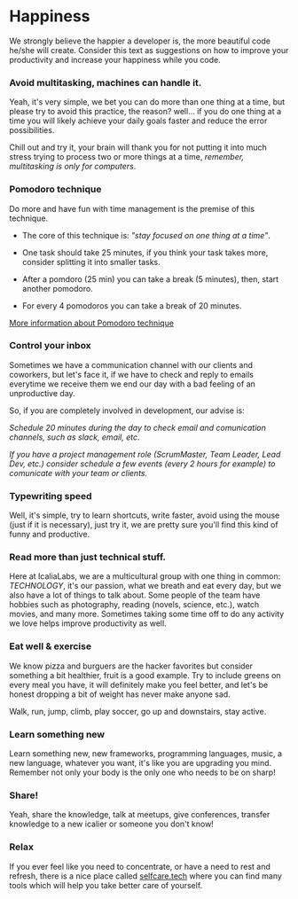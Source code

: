 # Happiness

We strongly believe the happier a developer is, the more beautiful code he/she will create. Consider this text as suggestions on how to improve your productivity and increase your happiness while you code.

### Avoid multitasking, machines can handle it.

Yeah, it's very simple, we bet you can do more than one thing at a time, but please try to avoid this practice, the reason? well... if you do one thing at a time you will likely achieve your daily goals faster and reduce the error possibilities.

Chill out and try it, your brain will thank you for not putting it into much stress trying to process two or more things at a time, _remember, multitasking is only for computers_.

### Pomodoro technique

Do more and have fun with time management is the premise of this technique.

- The core of this technique is: _"stay focused on one thing at a time"_.

- One task should take 25 minutes, if you think your task takes more, consider splitting it into smaller tasks.

- After a pomdoro (25 min) you can take a break (5 minutes), then, start another pomodoro.

- For every 4 pomodoros you can take a break of 20 minutes.

[More information about Pomodoro technique](http://pomodorotechnique.com/get-started/)

### Control your inbox

Sometimes we have a communication channel with our clients and coworkers, but let's face it, if we have to check and reply to emails everytime we receive them we end our day with a bad feeling of an unproductive day.

So, if you are completely involved in development, our advise is:

_Schedule 20 minutes during the day to check email and comunication channels, such as slack, email, etc._

_If you have a project management role (ScrumMaster, Team Leader, Lead Dev, etc.) consider schedule a few events (every 2 hours for example) to comunicate with your team or clients._

### Typewriting speed

Well, it's simple, try to learn shortcuts, write faster, avoid using the mouse (just if it is necessary), just try it, we are pretty sure you'll find this kind of funny and productive.

### Read more than just technical stuff.

Here at IcaliaLabs, we are a multicultural group with one thing in common:  _TECHNOLOGY_, it's our passion, what we breath and eat every day, but we also have a lot of things to talk about. Some people of the team have hobbies such as photography, reading (novels, science, etc.), watch movies, and many more. Sometimes taking some time off to do any activity we love helps improve productivity as well.

### Eat well & exercise

We know pizza and burguers are the hacker favorites but consider something a bit healthier, fruit is a good example. Try to include greens on every meal you have, it will definitely make you feel better, and let's be honest dropping a bit of weight has never make anyone sad.

Walk, run, jump, climb, play soccer, go up and downstairs, stay active.

### Learn something new

Learn something new, new frameworks, programming languages, music, a new language, whatever you want, it's like you are upgrading you mind. Remember not only your body is the only one who needs to be on sharp!

### Share!

Yeah, share the knowledge, talk at meetups, give conferences, transfer knowledge to a new icalier or someone you don't know!

### Relax

If you ever feel like you need to concentrate, or have a need to rest and refresh, there is a nice place called [selfcare.tech](http://selfcare.tech/) where you can find many tools which will help you take better care of yourself.
